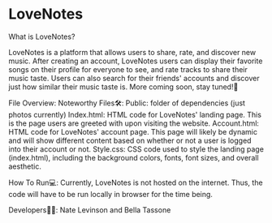 # LoveNotes

What is LoveNotes?

LoveNotes is a platform that allows users to share, rate, and discover new music. After creating an account, LoveNotes users can display their favorite songs on their profile for everyone to see, and rate tracks to share their music taste. Users can also search for their friends' accounts and discover just how similar their music taste is. More coming soon, stay tuned!🚀

File Overview:
Noteworthy Files🛠️:
Public: folder of dependencies (just photos currently)
Index.html: HTML code for LoveNotes' landing page. This is the page users are greeted with upon visiting the website.
Account.html: HTML code for LoveNotes' account page. This page will likely be dynamic and will show different content based on whether or not a user is logged into their account or not.
Style.css: CSS code used to style the landing page (index.html), including the background colors, fonts, font sizes, and overall aesthetic.

How To Run💻:
Currently, LoveNotes is not hosted on the internet. Thus, the code will have to be run locally in browser for the time being.

Developers🧑‍🔬: Nate Levinson and Bella Tassone
